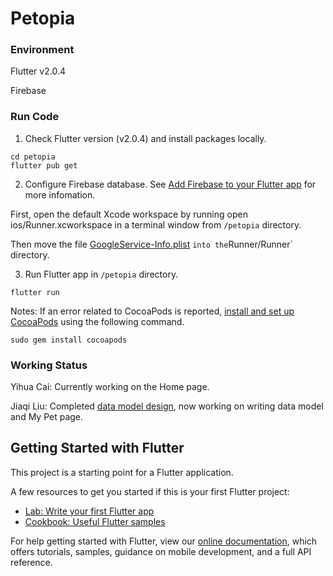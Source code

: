 # Petopia
### Environment

Flutter v2.0.4

Firebase

### Run Code

1. Check Flutter version (v2.0.4) and install packages locally.

```
cd petopia
flutter pub get
```

2. Configure Firebase database. See [Add Firebase to your Flutter app](https://firebase.google.com/docs/flutter/setup) for more infomation.

First, open the default Xcode workspace by running open ios/Runner.xcworkspace in a terminal window from `/petopia` directory.

Then move the file [GoogleService-Info.plist](https://drive.google.com/file/d/1dXFtLKJEfryJ5_nHigqkEsYfUbwHGPbc/view?usp=sharing) ` into the `Runner/Runner` directory.  

3. Run Flutter app in `/petopia` directory.

```
flutter run
```

Notes: If an error related to CocoaPods is reported, [install and set up CocoaPods](https://flutter.dev/docs/get-started/install/macos#deploy-to-ios-devices) using the following command.

```
sudo gem install cocoapods
```

### Working Status

Yihua Cai: Currently working on the Home page.

Jiaqi Liu: Completed [data model design](https://docs.google.com/presentation/d/1Tv2inE65sjLrQshEj7lx6RkJ1eSqf2vJMqGLYyahADI/edit?usp=sharing), now working on writing data model and My Pet page.



## Getting Started with Flutter

This project is a starting point for a Flutter application.

A few resources to get you started if this is your first Flutter project:

- [Lab: Write your first Flutter app](https://flutter.dev/docs/get-started/codelab)
- [Cookbook: Useful Flutter samples](https://flutter.dev/docs/cookbook)

For help getting started with Flutter, view our
[online documentation](https://flutter.dev/docs), which offers tutorials,
samples, guidance on mobile development, and a full API reference.

